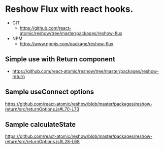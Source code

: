 Reshow Flux with react hooks. 
===============

* GIT
   * https://github.com/react-atomic/reshow/tree/master/packages/reshow-flux
* NPM
   * https://www.npmjs.com/package/reshow-flux


## Simple use with Return component
* https://github.com/react-atomic/reshow/tree/master/packages/reshow-return

## Sample useConnect options
https://github.com/react-atomic/reshow/blob/master/packages/reshow-return/src/returnOptions.js#L70-L73

## Sample calculateState
https://github.com/react-atomic/reshow/blob/master/packages/reshow-return/src/returnOptions.js#L28-L68
